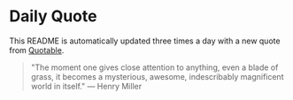 # Daily Quote


This README is automatically updated three times a day with a new quote from [Quotable](https://github.com/lukePeavey/quotable).












































> "The moment one gives close attention to anything, even a blade of grass, it becomes a mysterious, awesome, indescribably magnificent world in itself."
> — Henry Miller
